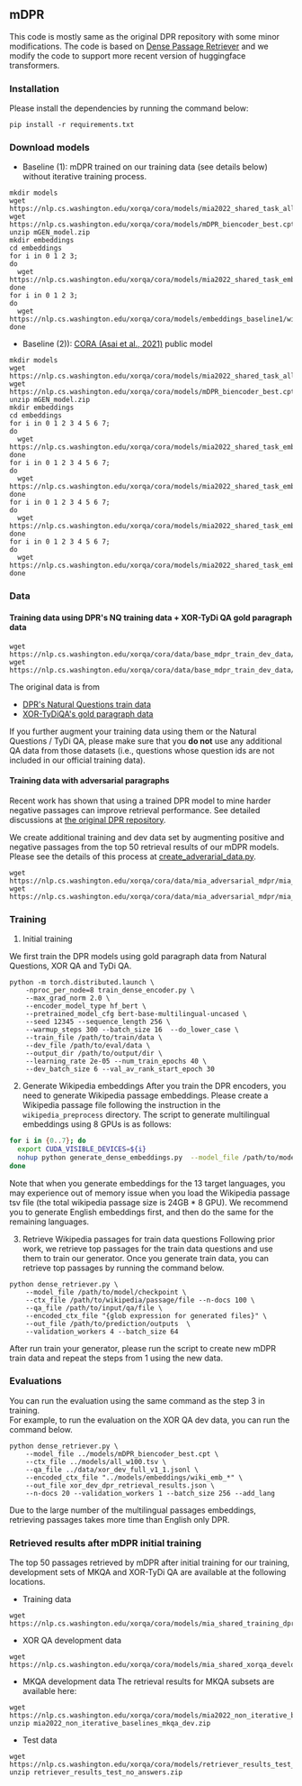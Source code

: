 
## mDPR
This code is mostly same as the original DPR repository with some minor modifications. The code is based on [Dense Passage Retriever](https://github.com/facebookresearch/DPR) and we modify the code to support more recent version of huggingface transformers. 

### Installation
Please install the dependencies by running the command below: 

```
pip install -r requirements.txt
```

### Download models

- Baseline (1): mDPR trained on our training data (see details below) without iterative training process. 


```
mkdir models
wget https://nlp.cs.washington.edu/xorqa/cora/models/mia2022_shared_task_all_langs_w100.tsv
wget https://nlp.cs.washington.edu/xorqa/cora/models/mDPR_biencoder_best.cpt
unzip mGEN_model.zip
mkdir embeddings
cd embeddings
for i in 0 1 2 3;
do 
  wget https://nlp.cs.washington.edu/xorqa/cora/models/mia2022_shared_task_embeddings/wiki_emb_en_$i 
done
for i in 0 1 2 3;
do 
  wget https://nlp.cs.washington.edu/xorqa/cora/models/embeddings_baseline1/wiki_emb_others_$i   
done
```

- Baseline (2)): [CORA (Asai et al., 2021)](https://github.com/AkariAsai/CORA) public model

```
mkdir models
wget https://nlp.cs.washington.edu/xorqa/cora/models/mia2022_shared_task_all_langs_w100.tsv
wget https://nlp.cs.washington.edu/xorqa/cora/models/mDPR_biencoder_best.cpt
unzip mGEN_model.zip
mkdir embeddings
cd embeddings
for i in 0 1 2 3 4 5 6 7;
do 
  wget https://nlp.cs.washington.edu/xorqa/cora/models/mia2022_shared_task_embeddings/embeddings/wiki_emb_en_$i 
done
for i in 0 1 2 3 4 5 6 7;
do 
  wget https://nlp.cs.washington.edu/xorqa/cora/models/mia2022_shared_task_embeddings/embeddings/wiki_emb_xor_$i  
done
for i in 0 1 2 3 4 5 6 7;
do 
  wget https://nlp.cs.washington.edu/xorqa/cora/models/mia2022_shared_task_embeddings/embeddings/wiki_others_emb__$i  
done
for i in 0 1 2 3 4 5 6 7;
do 
  wget https://nlp.cs.washington.edu/xorqa/cora/models/mia2022_shared_task_embeddings/embeddings/wiki_others_emb_ms_tr_km_$i  
done
```
### Data
#### Training data using DPR's NQ training data + XOR-TyDi QA gold paragraph data

```
wget  https://nlp.cs.washington.edu/xorqa/cora/data/base_mdpr_train_dev_data/mia2022_mdpr_train.json
wget  https://nlp.cs.washington.edu/xorqa/cora/data/base_mdpr_train_dev_data/mia2022_mdpr_xor_dev.json
```

The original data is from 
- [DPR's Natural Questions train data](https://dl.fbaipublicfiles.com/dpr/data/retriever/biencoder-nq-train.json.gz)
- [XOR-TyDiQA's gold paragraph data](https://nlp.cs.washington.edu/xorqa/XORQA_site/data/trans_data_all_langs.zip)

If you further augment your training data using them or the Natural Questions / TyDi QA, please make sure that you **do not** use any additional QA data from those datasets (i.e., questions whose question ids are not included in our official training data).  
#### Training data with adversarial paragraphs
Recent work has shown that using a trained DPR model to mine harder negative passages can improve retrieval performance. See detailed discussions at [the original DPR repository](https://github.com/facebookresearch/DPR#new-march-2021-retrieval-model).          

We create additional training and dev data set by augmenting positive and negative passages from the top 50 retrieval results of our mDPR models. Please see the details of this process at [create_adverarial_data.py](create_adverarial_data.py). 

```
wget  https://nlp.cs.washington.edu/xorqa/cora/data/mia_adversarial_mdpr/mia_train_adversarial.json
wget  https://nlp.cs.washington.edu/xorqa/cora/data/mia_adversarial_mdpr/mia_xor_dev_adversarial.json
```
### Training
1. Initial training 

We first train the DPR models using gold paragraph data from Natural Questions, XOR QA and TyDi QA. 

```
python -m torch.distributed.launch \
    -nproc_per_node=8 train_dense_encoder.py \
    --max_grad_norm 2.0 \
    --encoder_model_type hf_bert \
    --pretrained_model_cfg bert-base-multilingual-uncased \
    --seed 12345 --sequence_length 256 \
    --warmup_steps 300 --batch_size 16  --do_lower_case \
    --train_file /path/to/train/data \
    --dev_file /path/to/eval/data \
    --output_dir /path/to/output/dir \
    --learning_rate 2e-05 --num_train_epochs 40 \
    --dev_batch_size 6 --val_av_rank_start_epoch 30
```

2. Generate Wikipedia embeddings
After you train the DPR encoders, you need to generate Wikipedia passage embeddings. Please create a Wikipedia passage file following the instruction in the `wikipedia_preprocess` directory. The script to generate multilingual embeddings using 8 GPUs is as follows:

```sh
for i in {0..7}; do
  export CUDA_VISIBLE_DEVICES=${i}
  nohup python generate_dense_embeddings.py  --model_file /path/to/model/checkpoint --batch_size 64 --ctx_file /path/to/wikipedia/passage/file --shard_id ${i} --num_shards 8 --out_file ./embeddings_multilingual/wikipedia_split/wiki_emb > ./log/nohup.generate_wiki_emb.ser23_3_multi.${i} 2>&1 &
done
```
Note that when you generate embeddings for the 13 target languages, you may experience out of memory issue when you load the Wikipedia passage tsv file (the total wikipedia passage size is 24GB * 8 GPU). 
We recommend you to generate English embeddings first, and then do the same for the remaining languages. 

3. Retrieve Wikipedia passages for train data questions
Following prior work, we retrieve top passages for the train data questions and use them to train our generator. Once you generate train data, you can retrieve top passages by running the command below. 

```
python dense_retriever.py \
    --model_file /path/to/model/checkpoint \
    --ctx_file /path/to/wikipedia/passage/file --n-docs 100 \
    --qa_file /path/to/input/qa/file \
    --encoded_ctx_file "{glob expression for generated files}" \
    --out_file /path/to/prediction/outputs  \
    --validation_workers 4 --batch_size 64 
```

After run train your generator, please run the script to create new mDPR train data and repeat the steps from 1 using the new data. 

### Evaluations
You can run the evaluation using the same command as the step 3 in training.     
For example, to run the evaluation on the XOR QA dev data, you can run the command below.      

```
python dense_retriever.py \
    --model_file ../models/mDPR_biencoder_best.cpt \
    --ctx_file ../models/all_w100.tsv \
    --qa_file ../data/xor_dev_full_v1_1.jsonl \
    --encoded_ctx_file "../models/embeddings/wiki_emb_*" \
    --out_file xor_dev_dpr_retrieval_results.json \
    --n-docs 20 --validation_workers 1 --batch_size 256 --add_lang
```
Due to the large number of the multilingual passages embeddings, retrieving passages takes more time than English only DPR.

### Retrieved results after mDPR initial training 
The top 50 passages retrieved by mDPR after initial training for our training, development sets of MKQA and XOR-TyDi QA are available at the following locations.

- Training data
```
wget https://nlp.cs.washington.edu/xorqa/cora/models/mia_shared_training_dpr_retrieval_results.json
```

- XOR QA development data

```
wget https://nlp.cs.washington.edu/xorqa/cora/models/mia_shared_xorqa_development_dpr_retrieval_results.json
```

- MKQA development data
The retrieval results for MKQA subsets are available here:

```
wget https://nlp.cs.washington.edu/xorqa/cora/models/mia2022_non_iterative_baselines_mkqa_dev.zip
unzip mia2022_non_iterative_baselines_mkqa_dev.zip
```

- Test data

```
wget https://nlp.cs.washington.edu/xorqa/cora/models/retriever_results_test_no_answers.zip
unzip retriever_results_test_no_answers.zip
```
